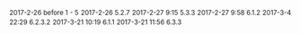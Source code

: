 <small>2017-2-26 before 1 - 5</small>
<small>2017-2-26 5.2.7</small>
<small>2017-2-27 9:15 5.3.3</small>
<small>2017-2-27 9:58 6.1.2</small>
<small>2017-3-4 22:29 6.2.3.2</small>
<small>2017-3-21 10:19 6.1.1</small>
<small>2017-3-21 11:56 6.3.3</small>